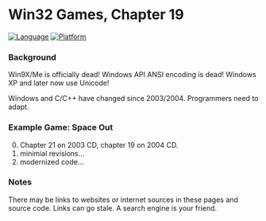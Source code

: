# Win32 Games, Chapter 19
[![Language](https://img.shields.io/badge/Language%20-C++-blue.svg)](https://github.com/GeorgePimpleton/Win32-games/)
[![Platform](https://img.shields.io/badge/Platform%20-Win32-blue.svg)](https://github.com/GeorgePimpleton/Win32-games/)
### Background
Win9X/Me is officially dead!  Windows API ANSI encoding is dead!  Windows XP and later now use Unicode!

Windows and C/C++ have changed since 2003/2004.  Programmers need to adapt.

### Example Game: Space Out
0. Chapter 21 on 2003 CD, chapter 19 on 2004 CD.
1. minimial revisions...
2. modernized code...

### Notes
There may be links to websites or internet sources in these pages and source code. Links can go stale. A search engine is your friend.
